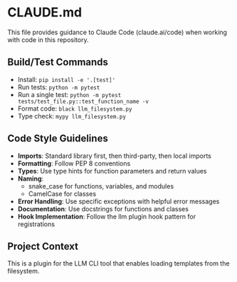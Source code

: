 # CLAUDE.md

This file provides guidance to Claude Code (claude.ai/code) when working with code in this repository.

## Build/Test Commands
- Install: `pip install -e '.[test]'`
- Run tests: `python -m pytest`
- Run a single test: `python -m pytest tests/test_file.py::test_function_name -v`
- Format code: `black llm_filesystem.py`
- Type check: `mypy llm_filesystem.py`

## Code Style Guidelines
- **Imports**: Standard library first, then third-party, then local imports
- **Formatting**: Follow PEP 8 conventions
- **Types**: Use type hints for function parameters and return values
- **Naming**: 
  - snake_case for functions, variables, and modules
  - CamelCase for classes
- **Error Handling**: Use specific exceptions with helpful error messages
- **Documentation**: Use docstrings for functions and classes
- **Hook Implementation**: Follow the llm plugin hook pattern for registrations

## Project Context
This is a plugin for the LLM CLI tool that enables loading templates from the filesystem.